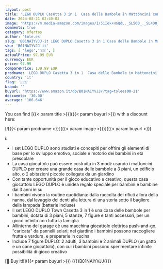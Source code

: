 ```yaml
---
layout: post
title: 'LEGO DUPLO Casetta 3 in 1  Casa delle Bambole in Mattoncini con Auto Push-and-Go  Giochi per Bambini e Bambine dai 3 Anni in su con 5 Figure  2 Animali e Lampada Luminosa 10994'
date: 2024-08-21 02:40:03
image: 'https://m.media-amazon.com/images/I/51Iek+H6QdL._SL500_._SL400_.jpg'
comments: true
category: ofertas
author: 'tole.es'
slug: 'B01NAIYVJJ-it LEGO DUPLO Casetta 3 in 1 Casa delle Bambole in Mattoncini...'
sku: 'B01NAIYVJJ-it'
tags: [ 'lego','🇮🇹', ]
actualPrice: 97.99 EUR
currency: EUR
price: 97.99
comparePrice: 139.99 EUR
prodname: 'LEGO DUPLO Casetta 3 in 1  Casa delle Bambole in Mattoncini con Auto Push-and-Go  Giochi per Bambini e Bambine dai 3 Anni in su con 5 Figure  2 Animali e Lampada Luminosa 10994'
country: 'it'
flag: '🇮🇹'
brand: ''
buyurl: 'https://www.amazon.it/dp/B01NAIYVJJ/?tag=tolees00-21'
descuento: '30.00'
average: '106.646'
---
```


You can find [{{< param title >}}]({{< param buyurl >}}) with a discount here:

[![{{< param prodname >}}]({{< param image >}})]({{< param buyurl >}})

ℹ️:

- I set LEGO DUPLO sono studiati e concepiti per offrire gli elementi di base per lo sviluppo emotivo, sociale e motorio dei bambini in età prescolare
- La casa giocattolo può essere costruita in 3 modi: usando i mattoncini DUPLO per creare una grande casa delle bambole a 3 piani, un edificio alto, o 2 abitazioni piccole collegate da un giardino
- Con tante opportunità per il gioco educativo e creativo, questa casa giocattolo LEGO DUPLO è unidea regalo speciale per bambini e bambine dai 3 anni in su
- I bambini vivono la routine quotidiana: dalla raccolta dei rifiuti allora della nanna, dal lavaggio dei denti alla lettura di una storia sotto il bagliore della lampada (batterie incluse)
- Il set LEGO DUPLO Town Casetta 3 in 1 è una casa delle bambole per bambini, dotata di 3 piani, 5 stanze, 7 figure e tanti accessori, per un gioco infinito con tutta la famiglia
- Allinterno del garage cè una macchina giocattolo elettrica push-and-go, "caricata" da pannelli solari; nel giardino i bambini possono raccogliere frutta e verdura, e prepararle in cucina
- Include 7 figure DUPLO: 2 adulti, 3 bambini e 2 animali DUPLO (un gatto e un cane giocattolo), con cui i bambini possono sperimentare infinite possibilità di gioco creativo

[🛒 Buy it!!]({{< param buyurl >}})
{{<world>}}B01NAIYVJJ{{</world>}}

